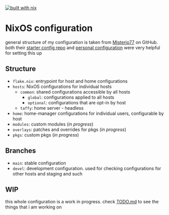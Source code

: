 [![built with nix](https://img.shields.io/static/v1?logo=nixos&logoColor=white&label=&message=Built%20with%20Nix&color=41439a)](https://builtwithnix.org)

# NixOS configuration

general structure of my configuration is taken from [Misterio77](https://github.com/Misterio77) on GitHub. both their [starter config repo](https://github.com/Misterio77/nix-starter-config) and [personal configuration](https://github.com/Misterio77/nix-config) were very helpful for setting this up

## Structure

- `flake.nix`: entrypoint for host and home configurations
- `hosts`: NixOS configurations for individual hosts
    - `common`: shared configurations accessible by all hosts
        - `global`: configurations applied to all hosts
        - `optional`: configurations that are opt-in by host
    - `taffy`: home server - headless
- `home`: home-manager configurations for individual users, configurable by host
- `modules`: custom modules (*in progress*)
- `overlays`: patches and overrides for pkgs (*in progress*)
- `pkgs`: custom pkgs (*in progress*)

## Branches

- `main`: stable configuration
- `devel`: development configuration. used for checking configurations for other hosts and staging and such

## WIP

this whole configuration is a work in progress. check [TODO.md](https://github.com/Osnott/nixos/blob/main/TODO.md) to see the things that i am working on

